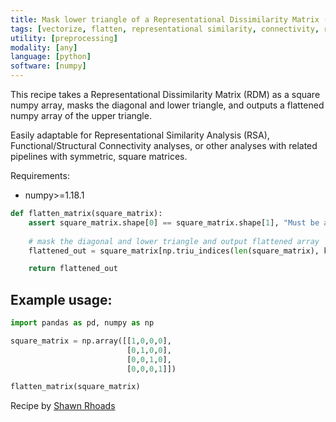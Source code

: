 ```yaml
---
title: Mask lower triangle of a Representational Dissimilarity Matrix (RDM)
tags: [vectorize, flatten, representational similarity, connectivity, rsa, functional connectivity, structural connectivity, rdm, lower triangle, mask, array, matrix]
utility: [preprocessing]
modality: [any]
language: [python]
software: [numpy]
---
```


This recipe takes a Representational Dissimilarity Matrix (RDM) as a square numpy array, masks the diagonal and lower triangle, and outputs a flattened numpy array of the upper triangle. 

Easily adaptable for Representational Similarity Analysis (RSA), Functional/Structural Connectivity analyses, or other analyses with related pipelines with symmetric, square matrices.

Requirements:
- numpy>=1.18.1

```py
def flatten_matrix(square_matrix):
    assert square_matrix.shape[0] == square_matrix.shape[1], "Must be a square numpy array"
    
    # mask the diagonal and lower triangle and output flattened array
    flattened_out = square_matrix[np.triu_indices(len(square_matrix), k=1)] 

    return flattened_out
```

## Example usage:
```py
import pandas as pd, numpy as np

square_matrix = np.array([[1,0,0,0],
                          [0,1,0,0],
                          [0,0,1,0],
                          [0,0,0,1]])

flatten_matrix(square_matrix)
```
Recipe by [Shawn Rhoads](https://github.com/shawnrhoads)